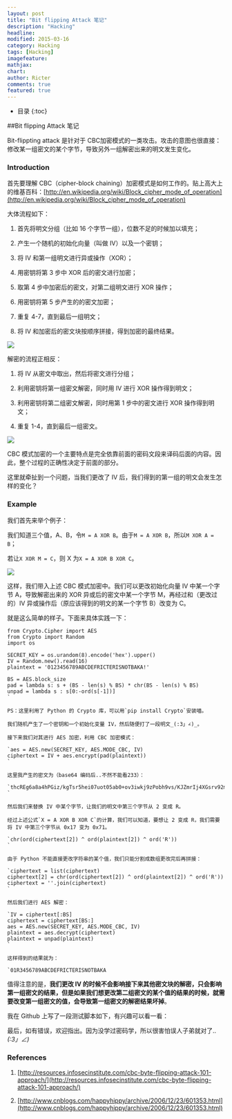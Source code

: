 ```yaml
---
layout: post
title: "Bit flipping Attack 笔记"
description: "Hacking"
headline: 
modified: 2015-03-16
category: Hacking
tags: [Hacking]
imagefeature: 
mathjax: 
chart: 
author: Ricter
comments: true
featured: true
---
```


* 目录
{:toc}

##Bit flipping Attack 笔记

Bit-flippting attack 是针对于 CBC加密模式的一类攻击。攻击的意图也很直接：修改某一组密文的某个字节，导致另外一组解密出来的明文发生变化。

### Introduction

首先要理解 CBC（cipher-block chaining）加密模式是如何工作的。贴上高大上的维基百科：[http://en.wikipedia.org/wiki/Block_cipher_mode_of_operation](http://en.wikipedia.org/wiki/Block_cipher_mode_of_operation)

大体流程如下：

1.  首先将明文分组（比如 16 个字节一组），位数不足的时候加以填充；
2.  产生一个随机的初始化向量（叫做 IV）以及一个密钥；

3.  将 IV 和第一组明文进行异或操作（XOR）；
4.  用密钥将第 3 步中 XOR 后的密文进行加密；
5.  取第 4 步中加密后的密文，对第二组明文进行 XOR 操作；
6.  用密钥将第 5 步产生的的密文加密；
7.  重复 4-7，直到最后一组明文；
8.  将 IV 和加密后的密文块按顺序拼接，得到加密的最终结果。

![](http://ricter-blog.qiniudn.com/bit-flipping-attack/1.png)

解密的流程正相反：

1.  将 IV 从密文中取出，然后将密文进行分组；

2.  利用密钥将第一组密文解密，同时用 IV 进行 XOR 操作得到明文；

3.  利用密钥将第二组密文解密，同时用第 1 步中的密文进行 XOR 操作得到明文；

4.  重复 1-4，直到最后一组密文。

![](http://ricter-blog.qiniudn.com/bit-flipping-attack/2.png)

CBC 模式加密的一个主要特点是完全依靠前面的密码文段来译码后面的内容。因此，整个过程的正确性决定于前面的部分。

这里就牵扯到一个问题，当我们更改了 IV 后，我们得到的第一组的明文会发生怎样的变化？ 

### Example

我们首先来举个例子：

我们知道三个值，A、B，令`M = A XOR B`。由于`M = A XOR B`，所以`M XOR A = B`；

若让`X XOR M = C`，则 X 为`X = A XOR B XOR C`。

![](http://ricter-blog.qiniudn.com/bit-flipping-attack/3.png) 

这样，我们带入上述 CBC 模式加密中。我们可以更改初始化向量 IV 中某一个字节 A，导致解密出来的 XOR 异或后的密文中某一个字节 M，再经过和（更改过的）IV 异或操作后（原应该得到的明文的某一个字节 B）改变为 C。 

就是这么简单的样子。下面来具体实践一下：

    from Crypto.Cipher import AES
    from Crypto import Random
    import os

    SECRET_KEY = os.urandom(8).encode('hex').upper()
    IV = Random.new().read(16)
    plaintext = '0123456789ABCDEFRICTERISNOTBAKA!'

    BS = AES.block_size
    pad = lambda s: s + (BS - len(s) % BS) * chr(BS - len(s) % BS) 
    unpad = lambda s : s[0:-ord(s[-1])]
    `

    PS：这里利用了 Python 的 Crypto 库，可以用`pip install Crypto`安装喵。

    我们随机产生了一个密钥和一个初始化变量 IV，然后随便打了一段明文_(:3」∠)_。

    接下来我们对其进行 AES 加密，利用 CBC 加密模式：

    `aes = AES.new(SECRET_KEY, AES.MODE_CBC, IV)
    ciphertext = IV + aes.encrypt(pad(plaintext))
    `

    这里我产生的密文为（base64 编码后..不然不能看233）：

    `thcREg6a8a4hPGiz/kgTsr5hei07uot05ab0+ov3iwkj9zPobh9vs/KJZmrIj4XGsrv92mIpaVbh\n6DSuPDltcA==
    `

    然后我们来替换 IV 中某个字节，让我们的明文中第三个字节从 2 变成 R。

    经过上述公式`X = A XOR B XOR C`的计算，我们可以知道，要想让 2 变成 R，我们需要将 IV 中第三个字节从 0x17 变为 0x71。

    `chr(ord(ciphertext[2]) ^ ord(plaintext[2]) ^ ord('R'))
    `

    由于 Python 不能直接更改字符串的某个值，我们只能分割成数组更改完后再拼接：

    `ciphertext = list(ciphertext)
    ciphertext[2] = chr(ord(ciphertext[2]) ^ ord(plaintext[2]) ^ ord('R'))
    ciphertext = ''.join(ciphertext)
    `

    然后我们进行 AES 解密： 

    `IV = ciphertext[:BS]
    ciphertext = ciphertext[BS:]
    aes = AES.new(SECRET_KEY, AES.MODE_CBC, IV)
    plaintext = aes.decrypt(ciphertext)
    plaintext = unpad(plaintext)
    `

    这样得到的结果就为：  

    `01R3456789ABCDEFRICTERISNOTBAKA

值得注意的是，**我们更改 IV 的时候不会影响接下来其他密文块的解密，只会影响第一组密文的结果，但是如果我们想更改第二组密文的某个值的结果的时候，就需要改变第一组密文的值，会导致第一组密文的解密结果坏掉**。

我在 Github 上写了一段测试脚本如下，有兴趣可以看一看： 

  

最后，如有错误，欢迎指出。因为没学过密码学，所以很害怕误人子弟就对了.._(:3」∠)_

### References

1.  [http://resources.infosecinstitute.com/cbc-byte-flipping-attack-101-approach/](http://resources.infosecinstitute.com/cbc-byte-flipping-attack-101-approach/)

2.  [http://www.cnblogs.com/happyhippy/archive/2006/12/23/601353.html](http://www.cnblogs.com/happyhippy/archive/2006/12/23/601353.html)
